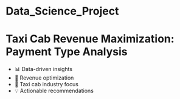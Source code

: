 # Data_Science_Project
# Taxi Cab Revenue Maximization: Payment Type Analysis
- 📊 Data-driven insights
- 🚀 Revenue optimization
- 🚕 Taxi cab industry focus
- 💡 Actionable recommendations
